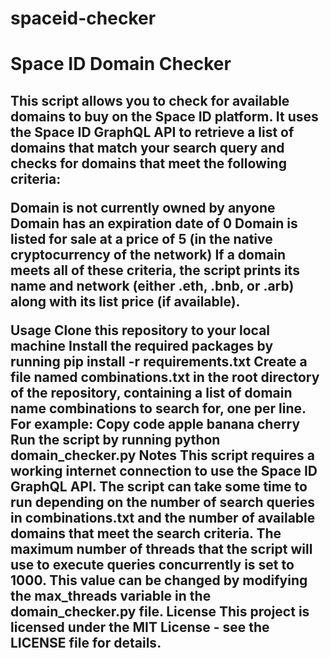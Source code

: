 # spaceid-checker

<h1>Space ID Domain Checker<h2>
This script allows you to check for available domains to buy on the Space ID platform. It uses the Space ID GraphQL API to retrieve a list of domains that match your search query and checks for domains that meet the following criteria:

Domain is not currently owned by anyone
Domain has an expiration date of 0
Domain is listed for sale at a price of 5 (in the native cryptocurrency of the network)
If a domain meets all of these criteria, the script prints its name and network (either .eth, .bnb, or .arb) along with its list price (if available).

Usage
Clone this repository to your local machine
Install the required packages by running pip install -r requirements.txt
Create a file named combinations.txt in the root directory of the repository, containing a list of domain name combinations to search for, one per line. For example:
Copy code
apple
banana
cherry
Run the script by running python domain_checker.py
Notes
This script requires a working internet connection to use the Space ID GraphQL API.
The script can take some time to run depending on the number of search queries in combinations.txt and the number of available domains that meet the search criteria.
The maximum number of threads that the script will use to execute queries concurrently is set to 1000. This value can be changed by modifying the max_threads variable in the domain_checker.py file.
License
This project is licensed under the MIT License - see the LICENSE file for details.
